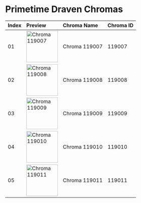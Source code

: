 # Primetime Draven Chromas

| Index | Preview | Chroma Name | Chroma ID |
|:---|:---|:---|:---|
| 01 | <img src='https://raw.communitydragon.org/latest/plugins/rcp-be-lol-game-data/global/default/v1/champion-chroma-images/119/119007.png' alt='Chroma 119007' width='100'> | Chroma 119007 | 119007 |
| 02 | <img src='https://raw.communitydragon.org/latest/plugins/rcp-be-lol-game-data/global/default/v1/champion-chroma-images/119/119008.png' alt='Chroma 119008' width='100'> | Chroma 119008 | 119008 |
| 03 | <img src='https://raw.communitydragon.org/latest/plugins/rcp-be-lol-game-data/global/default/v1/champion-chroma-images/119/119009.png' alt='Chroma 119009' width='100'> | Chroma 119009 | 119009 |
| 04 | <img src='https://raw.communitydragon.org/latest/plugins/rcp-be-lol-game-data/global/default/v1/champion-chroma-images/119/119010.png' alt='Chroma 119010' width='100'> | Chroma 119010 | 119010 |
| 05 | <img src='https://raw.communitydragon.org/latest/plugins/rcp-be-lol-game-data/global/default/v1/champion-chroma-images/119/119011.png' alt='Chroma 119011' width='100'> | Chroma 119011 | 119011 |
